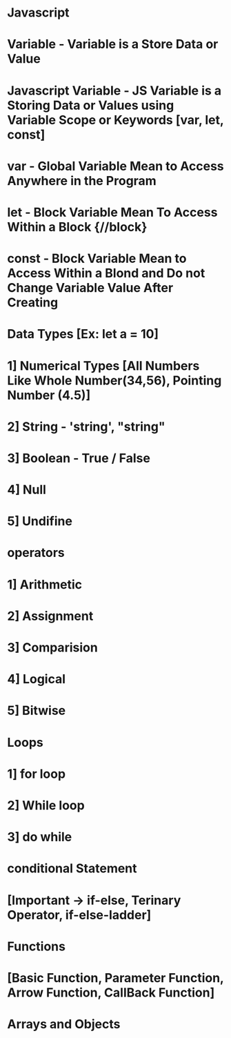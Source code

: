 # Javascript

# Variable - Variable is a Store Data or Value
# Javascript Variable - JS Variable is a Storing Data or Values using Variable Scope or Keywords [var, let, const]

# var - Global Variable Mean to Access Anywhere in the Program
# let - Block Variable Mean To Access Within a Block {//block}
# const - Block Variable Mean to Access Within a Blond and Do not Change Variable Value After Creating

# Data Types [Ex: let a = 10]
# 1] Numerical Types [All Numbers Like Whole Number(34,56), Pointing Number (4.5)]
# 2] String - 'string', "string" 
# 3] Boolean - True / False
# 4] Null 
# 5] Undifine




# operators
# 1] Arithmetic
# 2] Assignment
# 3] Comparision 
# 4] Logical
# 5] Bitwise



# Loops
# 1] for loop
# 2] While loop
# 3] do while




# conditional Statement 
# [Important -> if-else, Terinary Operator, if-else-ladder]
# Functions 
# [Basic Function, Parameter Function, Arrow Function, CallBack Function]
# Arrays and Objects